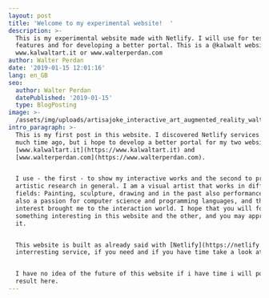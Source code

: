 ```yaml
---
layout: post
title: 'Welcome to my experimental website!  '
description: >-
  This is my experimental website made with Netlify. I will use for testing new
  features and for developing a better portal. This is a @kalwalt website: go to
  www.kalwaltart.it or www.walterperdan.com 
author: Walter Perdan
date: '2019-01-15 12:01:16'
lang: en_GB
seo:
  author: Walter Perdan
  datePublished: '2019-01-15'
  type: BlogPosting
image: >-
  /assets/img/uploads/artisajoke_interactive_art_augmented_reality_walter_perdan.jpg
intro_paragraph: >-
  This is my first post in this website. I discovered Netlify services not so
  much time ago, but i hope to develop a better portal for my two websites:
  [www.kalwaltart.it](https://www.kalwaltart.it) and
  [www.walterperdan.com](https://www.walterperdan.com). 


  I use - the first - to show my interactive works and the second to present my
  artistic research in general. I am a visual artist that works in different
  fields: Painting, sculpture, drawing and in the past also performance. I have
  also a passion for computer science and programming languages, and this
  interest brought me to the interaction world. I hope that you will found
  something interesting in this website and the other, and you may appreciate
  it.


  This website is built as already said with [Netlify](https://netlify.com) very
  interresting service, if you need and if you have time take a look at.


  I have no idea of the future of this website if i have time i will post my
  result here.
---
```


